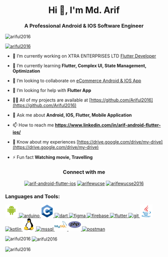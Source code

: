 <h1 align="center">Hi 👋, I'm Md. Arif</h1>
<h3 align="center">A Professional Android & IOS Software Engineer</h3>

<p align="left"> <img src="https://komarev.com/ghpvc/?username=ariful2016&label=Profile%20views&color=0e75b6&style=flat" alt="ariful2016" /> </p>

<p align="left"> <a href="https://github.com/ryo-ma/github-profile-trophy"><img src="https://github-profile-trophy.vercel.app/?username=ariful2016" alt="ariful2016" /></a> </p>

- 🔭 I’m currently working on XTRA ENTERPRISES LTD [Flutter Developer](https://www.xtraenterprises.com/)

- 🌱 I’m currently learning **Flutter, Complex UI, State Management, Optimization**

- 👯 I’m looking to collaborate on [eCommerce Android & IOS App](https://github.com/Ariful2016/eCom-android-ios)

- 🤝 I’m looking for help with **Flutter App**

- 👨‍💻 All of my projects are available at [https://github.com/Ariful2016](https://github.com/Ariful2016)

- 💬 Ask me about **Android, IOS, Flutter, Mobile Application**

- 📫 How to reach me **https://www.linkedin.com/in/arif-android-flutter-ios/**

- 📄 Know about my experiences [https://drive.google.com/drive/my-drive](https://drive.google.com/drive/my-drive)

- ⚡ Fun fact **Watching movie, Travelling**

<h3 align="center">Connect with me</h3>
<p align="center">
<a href="https://linkedin.com/in/arif-android-flutter-ios" target="blank"><img align="center" src="https://raw.githubusercontent.com/rahuldkjain/github-profile-readme-generator/master/src/images/icons/Social/linked-in-alt.svg" alt="arif-android-flutter-ios" height="30" width="40" /></a>
<a href="https://fb.com/arifewucse" target="blank"><img align="center" src="https://raw.githubusercontent.com/rahuldkjain/github-profile-readme-generator/master/src/images/icons/Social/facebook.svg" alt="arifewucse" height="30" width="40" /></a>
<a href="https://www.leetcode.com/arifewucse2016" target="blank"><img align="center" src="https://raw.githubusercontent.com/rahuldkjain/github-profile-readme-generator/master/src/images/icons/Social/leet-code.svg" alt="arifewucse2016" height="30" width="40" /></a>
</p>

<h3 align="left">Languages and Tools:</h3>
<p align="left"> <a href="https://developer.android.com" target="_blank" rel="noreferrer"> <img src="https://raw.githubusercontent.com/devicons/devicon/master/icons/android/android-original-wordmark.svg" alt="android" width="40" height="40"/> </a> <a href="https://www.arduino.cc/" target="_blank" rel="noreferrer"> <img src="https://cdn.worldvectorlogo.com/logos/arduino-1.svg" alt="arduino" width="40" height="40"/> </a> <a href="https://www.w3schools.com/cpp/" target="_blank" rel="noreferrer"> <img src="https://raw.githubusercontent.com/devicons/devicon/master/icons/cplusplus/cplusplus-original.svg" alt="cplusplus" width="40" height="40"/> </a> <a href="https://dart.dev" target="_blank" rel="noreferrer"> <img src="https://www.vectorlogo.zone/logos/dartlang/dartlang-icon.svg" alt="dart" width="40" height="40"/> </a> <a href="https://www.figma.com/" target="_blank" rel="noreferrer"> <img src="https://www.vectorlogo.zone/logos/figma/figma-icon.svg" alt="figma" width="40" height="40"/> </a> <a href="https://firebase.google.com/" target="_blank" rel="noreferrer"> <img src="https://www.vectorlogo.zone/logos/firebase/firebase-icon.svg" alt="firebase" width="40" height="40"/> </a> <a href="https://flutter.dev" target="_blank" rel="noreferrer"> <img src="https://www.vectorlogo.zone/logos/flutterio/flutterio-icon.svg" alt="flutter" width="40" height="40"/> </a> <a href="https://git-scm.com/" target="_blank" rel="noreferrer"> <img src="https://www.vectorlogo.zone/logos/git-scm/git-scm-icon.svg" alt="git" width="40" height="40"/> </a> <a href="https://www.java.com" target="_blank" rel="noreferrer"> <img src="https://raw.githubusercontent.com/devicons/devicon/master/icons/java/java-original.svg" alt="java" width="40" height="40"/> </a> <a href="https://kotlinlang.org" target="_blank" rel="noreferrer"> <img src="https://www.vectorlogo.zone/logos/kotlinlang/kotlinlang-icon.svg" alt="kotlin" width="40" height="40"/> </a> <a href="https://www.linux.org/" target="_blank" rel="noreferrer"> <img src="https://raw.githubusercontent.com/devicons/devicon/master/icons/linux/linux-original.svg" alt="linux" width="40" height="40"/> </a> <a href="https://www.microsoft.com/en-us/sql-server" target="_blank" rel="noreferrer"> <img src="https://www.svgrepo.com/show/303229/microsoft-sql-server-logo.svg" alt="mssql" width="40" height="40"/> </a> <a href="https://www.mysql.com/" target="_blank" rel="noreferrer"> <img src="https://raw.githubusercontent.com/devicons/devicon/master/icons/mysql/mysql-original-wordmark.svg" alt="mysql" width="40" height="40"/> </a> <a href="https://www.php.net" target="_blank" rel="noreferrer"> <img src="https://raw.githubusercontent.com/devicons/devicon/master/icons/php/php-original.svg" alt="php" width="40" height="40"/> </a> <a href="https://postman.com" target="_blank" rel="noreferrer"> <img src="https://www.vectorlogo.zone/logos/getpostman/getpostman-icon.svg" alt="postman" width="40" height="40"/> </a> </p>

<p><img align="left" src="https://github-readme-stats.vercel.app/api/top-langs?username=ariful2016&show_icons=true&locale=en&layout=compact" alt="ariful2016" /></p>

<p>&nbsp;<img align="center" src="https://github-readme-stats.vercel.app/api?username=ariful2016&show_icons=true&locale=en" alt="ariful2016" /></p>

<p><img align="center" src="https://github-readme-streak-stats.herokuapp.com/?user=ariful2016&" alt="ariful2016" /></p>
